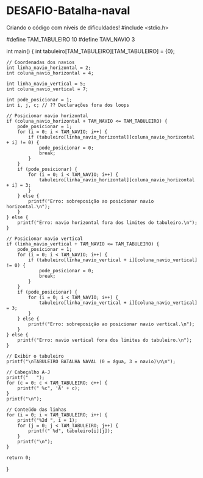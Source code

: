# DESAFIO-Batalha-naval
Criando o código com níveis de dificuldades!
#include <stdio.h>

#define TAM_TABULEIRO 10
#define TAM_NAVIO 3

int main() {
    int tabuleiro[TAM_TABULEIRO][TAM_TABULEIRO] = {0};

    // Coordenadas dos navios
    int linha_navio_horizontal = 2;
    int coluna_navio_horizontal = 4;

    int linha_navio_vertical = 5;
    int coluna_navio_vertical = 7;

    int pode_posicionar = 1;
    int i, j, c; // ?? Declarações fora dos loops

    // Posicionar navio horizontal
    if (coluna_navio_horizontal + TAM_NAVIO <= TAM_TABULEIRO) {
        pode_posicionar = 1;
        for (i = 0; i < TAM_NAVIO; i++) {
            if (tabuleiro[linha_navio_horizontal][coluna_navio_horizontal + i] != 0) {
                pode_posicionar = 0;
                break;
            }
        }
        if (pode_posicionar) {
            for (i = 0; i < TAM_NAVIO; i++) {
                tabuleiro[linha_navio_horizontal][coluna_navio_horizontal + i] = 3;
            }
        } else {
            printf("Erro: sobreposição ao posicionar navio horizontal.\n");
        }
    } else {
        printf("Erro: navio horizontal fora dos limites do tabuleiro.\n");
    }

    // Posicionar navio vertical
    if (linha_navio_vertical + TAM_NAVIO <= TAM_TABULEIRO) {
        pode_posicionar = 1;
        for (i = 0; i < TAM_NAVIO; i++) {
            if (tabuleiro[linha_navio_vertical + i][coluna_navio_vertical] != 0) {
                pode_posicionar = 0;
                break;
            }
        }
        if (pode_posicionar) {
            for (i = 0; i < TAM_NAVIO; i++) {
                tabuleiro[linha_navio_vertical + i][coluna_navio_vertical] = 3;
            }
        } else {
            printf("Erro: sobreposição ao posicionar navio vertical.\n");
        }
    } else {
        printf("Erro: navio vertical fora dos limites do tabuleiro.\n");
    }

    // Exibir o tabuleiro
    printf("\nTABULEIRO BATALHA NAVAL (0 = água, 3 = navio)\n\n");

    // Cabeçalho A-J
    printf("   ");
    for (c = 0; c < TAM_TABULEIRO; c++) {
        printf(" %c", 'A' + c);
    }
    printf("\n");

    // Conteúdo das linhas
    for (i = 0; i < TAM_TABULEIRO; i++) {
        printf("%2d ", i + 1);
        for (j = 0; j < TAM_TABULEIRO; j++) {
            printf(" %d", tabuleiro[i][j]);
        }
        printf("\n");
    }

    return 0;
}
